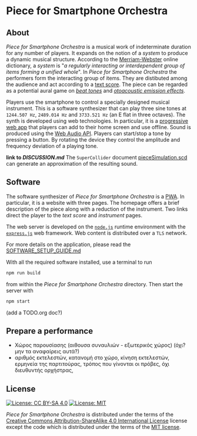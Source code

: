 # Piece for Smartphone Orchestra

## About

*Piece for Smartphone Orchestra* is a musical work of indeterminate duration for any number of players.
It expands on the notion of a *system* to produce a dynamic musical structure. According to the
[Merriam-Webster](https://www.merriam-webster.com/dictionary/system) online dictionary, a *system* is
"*a regularly interacting or interdependent group of items forming a unified whole*".
In *Piece for Smartphone Orchestra* the performers form the interacting group of items.
They are distibuted among the audience and act according to a
[text score](score/pieceForSmartphoneOrchestra.pdf).
The piece can be regarded as a potential aural game on
[*beat tones*](https://en.wikipedia.org/wiki/Beat_(acoustics)) and
[*otoacoustic emission effects*](https://en.wikipedia.org/wiki/Otoacoustic_emission).

Players use the smartphone to control a specially designed musical instrument. This is a software
synthesizer that can play three sine tones at `1244.507 Hz`, `2489.014 Hz` and `3733.521 Hz`
(an E flat in three octaves). The synth is developed using web technologies. In particular, it is
a [progressive web app](https://en.wikipedia.org/wiki/Progressive_web_application) that players
can add to their home screen and use offline. Sound is produced using the
[Web Audio API](https://webaudio.github.io/web-audio-api/).
Players can start/stop a tone by pressing a button. By rotating the device they control
the amplitude and frequency deviation of a playing tone.

**link to _DISCUSSION.md_**
The `SuperCollider` document [pieceSimulation.scd](supercollider/pieceSimulation.scd) can 
generate an approximation of the resulting sound.

## Software

The software synthesizer of *Piece for Smartphone Orchestra* is a
[PWA](https://en.wikipedia.org/wiki/Progressive_web_application). In particular, it is a website
with three pages. The homepage offers
a brief description of the piece along with a reduction of the instrument. Two links direct the player
to the *text score* and *instrument* pages.

The web server is developed on the [`node.js`](https://nodejs.org/en/) runtime environment
with the [`express.js`](https://expressjs.com/) web framework. Web content is distributed over
a `TLS` network.

For more details on the application, please read the [SOFTWARE_SETUP_GUIDE.md](SOFTWARE_SETUP_GUIDE.md)

With all the required software installed, use a terminal to run

```bash
npm run build
```

from within the *Piece for Smartphone Orchestra* directory. Then start the server with

```bash
npm start
```

(add a TODO.org doc?)

## Prepare a performance

* Χώρος παρουσίασης (αιθουσα συναυλιών - εξωτερικός χώρος) (όχι? μην τα αναφαίρεις αυτά?)
* αριθμός εκτελεστών, κατανομή στο χώρο, κίνηση εκτελεστών, ερμηνεία της παρτιτούρας,
	τρόπος που γίνονται οι πρόβες, όχι διευθυντής ορχήστρας,

## License
[![License: CC BY-SA 4.0](https://licensebuttons.net/l/by-sa/4.0/80x15.png)](https://creativecommons.org/licenses/by-sa/4.0/)
[![License: MIT](https://img.shields.io/badge/License-MIT-yellow.svg)](https://opensource.org/licenses/MIT)

*Piece for Smartphone Orchestra* is distributed under the terms of the
[Creative Commons Attribution-ShareAlike 4.0 International License](https://creativecommons.org/licenses/by-sa/4.0/legalcode)
license except the code which is distributed under the terms of the [MIT license]().
